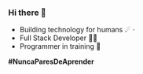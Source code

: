 ### Hi there 👋

- Building technology for humans ☄ · 
- Full Stack Developer 👨‍💻
- Programmer in training 🥇

**#NuncaParesDeAprender**

